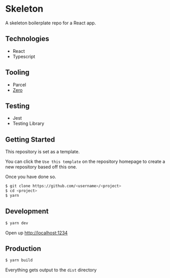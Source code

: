 # Skeleton

A skeleton boilerplate repo for a React app.

## Technologies

- React
- Typescript

## Tooling

- Parcel
- [Zero](https://github.com/adhamu/zero)

## Testing

- Jest
- Testing Library

## Getting Started

This repository is set as a template.

You can click the `Use this template` on the repository homepage to create a new repository based off this one.

Once you have done so.

```sh
$ git clone https://github.com/<username>/<project>
$ cd <project>
$ yarn
```

## Development

```sh
$ yarn dev
```

Open up [http://localhost:1234](http://localhost:1234)

## Production

```sh
$ yarn build
```

Everything gets output to the `dist` directory
